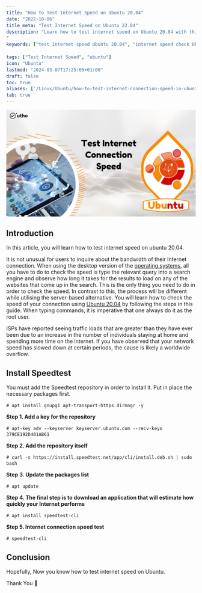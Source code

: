 ```yaml
---
title: "How to Test Internet Speed on Ubuntu 20.04"
date: "2022-10-06"
title_meta: "Test Internet Speed on Ubuntu 22.04"
description: "Learn how to test internet speed on Ubuntu 20.04 with this comprehensive guide. Follow step-by-step instructions to measure your network performance using various tools, ensuring you get accurate and reliable speed test results on your Ubuntu system.
"
keywords: ["test internet speed Ubuntu 20.04", "internet speed check Ubuntu 20.04", "measure internet speed Ubuntu 20.04", "Ubuntu 20.04 speed test tools", "Ubuntu 20.04 network speed test", "how to check internet speed Ubuntu 20.04", "Ubuntu 20.04 bandwidth test", "internet speed testing Ubuntu 20.04"]

tags: ["Test Internet Speed", "ubuntu"]
icon: "Ubuntu"
lastmod: "2024-03-07T17:25:05+01:00"
draft: false
toc: true
aliases: ['/Linux/Ubuntu/how-to-test-internet-connection-speed-in-ubuntu-20-04/']
tab: true
---
```


![How to Test Internet Speed on Ubuntu 20.04](images/How-to-Test-Internet-Connection-Speed-in-Ubuntu-20.04_utho.jpg)

## Introduction

In this article, you will learn how to test internet speed on ubuntu 20.04.

It is not unusual for users to inquire about the bandwidth of their Internet connection. When using the desktop version of the [operating systems](https://en.wikipedia.org/wiki/Ubuntu)[,](https://utho.com/docs/tutorial/how-to-install-netstat-on-ubuntu-20-04-lts/) all you have to do to check the speed is type the relevant query into a search engine and observe how long it takes for the results to load on any of the websites that come up in the search. This is the only thing you need to do in order to check the speed. In contrast to this, the process will be different while utilising the server-based alternative. You will learn how to check the speed of your connection using [Ubuntu 20.04](https://utho.com/docs/tutorial/how-to-install-git-on-ubuntu-20-04/) by following the steps in this guide. When typing commands, it is imperative that one always do it as the root user.

ISPs have reported seeing traffic loads that are greater than they have ever been due to an increase in the number of individuals staying at home and spending more time on the internet. If you have observed that your network speed has slowed down at certain periods, the cause is likely a worldwide overflow.

## **Install Speedtest**

You must add the Speedtest repository in order to install it. Put in place the necessary packages first.

```
# apt install gnupg1 apt-transport-https dirmngr -y
```

**Step 1. Add a key for the repository**

```
# apt-key adv --keyserver keyserver.ubuntu.com --recv-keys 379CE192D401AB61
```

**Step 2. Add the repository itself**

```
# curl -s https://install.speedtest.net/app/cli/install.deb.sh | sudo bash
```

**Step 3. Update the packages list**

```
# apt update
```

**Step 4. The final step is to download an application that will estimate how quickly your Internet performs**

```
# apt install speedtest-cli
```

**Step 5. Internet connection speed test**

```
# speedtest-cli
```

## Conclusion

Hopefully, Now you know how to test internet speed on Ubuntu.

Thank You 🙂
